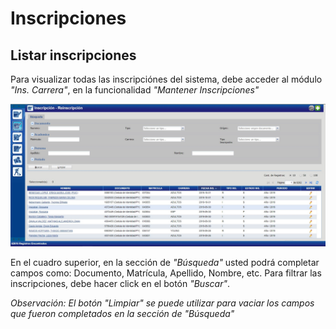 # Inscripciones

## Listar inscripciones

Para visualizar todas las inscripciónes del sistema, debe acceder al módulo _"Ins. Carrera"_, en la funcionalidad _"Mantener Inscripciones"_

![Listar Inscripciones](./img/indicePrincipal.jpg)

En el cuadro superior, en la sección de _"Búsqueda"_ usted podrá completar campos como: Documento, Matrícula, Apellido, Nombre, etc. Para filtrar las inscripciones, debe hacer click en el botón _"Buscar"_.

_Observación: El botón "Limpiar" se puede utilizar para vaciar los campos que fueron completados en la sección de "Búsqueda"_

